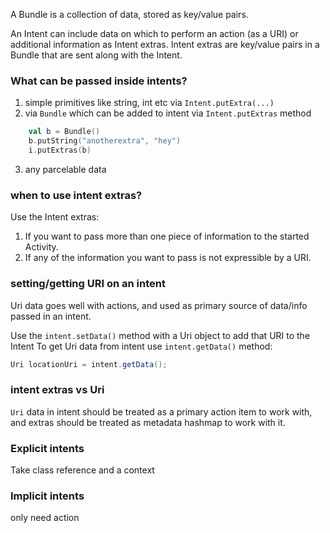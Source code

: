 

A Bundle is a collection of data, stored as key/value pairs.

An Intent can include data on which to perform an action (as a URI) or additional information as Intent extras.
Intent extras are key/value pairs in a Bundle that are sent along with the Intent.


### What can be passed inside intents?

1. simple primitives like string, int etc via `Intent.putExtra(...)`
2. via `Bundle` which can be added to intent via `Intent.putExtras` method
```kt
    val b = Bundle()
    b.putString("anotherextra", "hey")
    i.putExtras(b)
```
3. any parcelable data

### when to use intent extras?

Use the Intent extras:

1. If you want to pass more than one piece of information to the started Activity.
2. If any of the information you want to pass is not expressible by a URI.

### setting/getting URI on an intent

Uri data goes well with actions, and used as primary source of data/info passed in an intent.

Use the `intent.setData()` method with a Uri object to add that URI to the Intent
To get Uri data from intent use `intent.getData()` method:
```java
Uri locationUri = intent.getData();
```

### intent extras vs Uri

`Uri` data in intent should be treated as a primary action item to work with, and extras should be treated
as metadata hashmap to work with it.

### Explicit intents
Take class reference and a context


### Implicit intents 
only need action